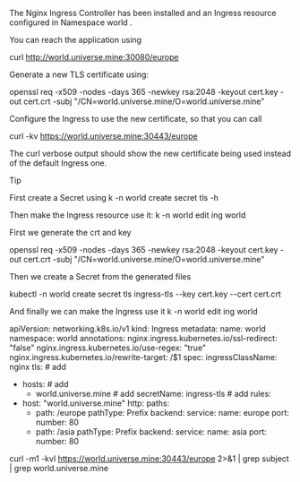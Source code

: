 The Nginx Ingress Controller has been installed and an Ingress resource configured in Namespace world .

You can reach the application using

curl http://world.universe.mine:30080/europe

Generate a new TLS certificate using:

openssl req -x509 -nodes -days 365 -newkey rsa:2048 -keyout cert.key -out cert.crt -subj "/CN=world.universe.mine/O=world.universe.mine"

Configure the Ingress to use the new certificate, so that you can call

curl -kv https://world.universe.mine:30443/europe

The curl verbose output should show the new certificate being used instead of the default Ingress one.



Tip

First create a Secret using k -n world create secret tls -h

Then make the Ingress resource use it: k -n world edit ing world


First we generate the crt and key

openssl req -x509 -nodes -days 365 -newkey rsa:2048 -keyout cert.key -out cert.crt -subj "/CN=world.universe.mine/O=world.universe.mine"


Then we create a Secret from the generated files

kubectl -n world create secret tls ingress-tls --key cert.key --cert cert.crt



And finally we can make the Ingress use it
k -n world edit ing world



apiVersion: networking.k8s.io/v1
kind: Ingress
metadata:
  name: world
  namespace: world
  annotations:
    nginx.ingress.kubernetes.io/ssl-redirect: "false"
    nginx.ingress.kubernetes.io/use-regex: "true"
    nginx.ingress.kubernetes.io/rewrite-target: /$1
spec:
  ingressClassName: nginx
  tls:                            # add
  - hosts:                        # add
    - world.universe.mine         # add
    secretName: ingress-tls       # add
  rules:
  - host: "world.universe.mine"
    http:
      paths:
      - path: /europe
        pathType: Prefix
        backend:
          service:
            name: europe
            port:
              number: 80
      - path: /asia
        pathType: Prefix
        backend:
          service:
            name: asia
            port:
              number: 80


curl -m1 -kvI https://world.universe.mine:30443/europe 2>&1 | grep subject | grep world.universe.mine
